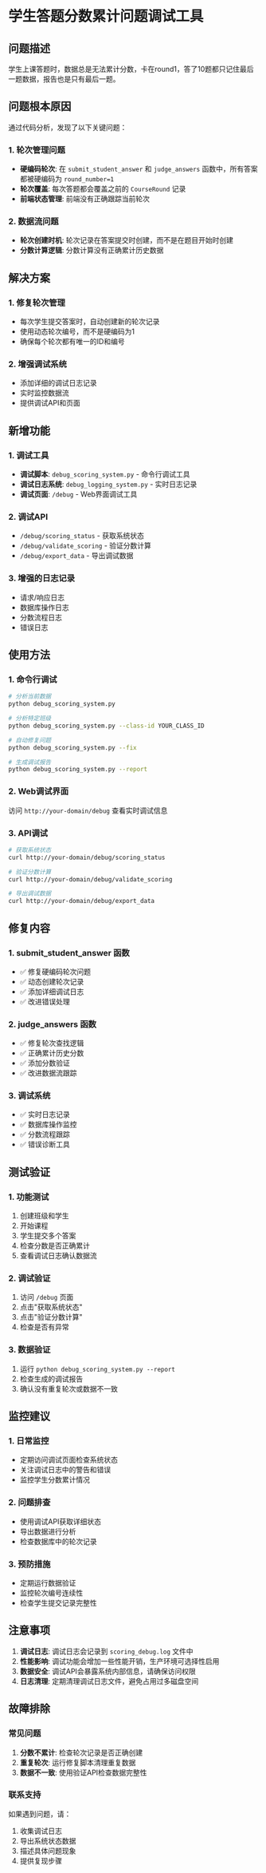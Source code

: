 # 学生答题分数累计问题调试工具

## 问题描述

学生上课答题时，数据总是无法累计分数，卡在round1，答了10题都只记住最后一题数据，报告也是只有最后一题。

## 问题根本原因

通过代码分析，发现了以下关键问题：

### 1. 轮次管理问题
- **硬编码轮次**: 在 `submit_student_answer` 和 `judge_answers` 函数中，所有答案都被硬编码为 `round_number=1`
- **轮次覆盖**: 每次答题都会覆盖之前的 `CourseRound` 记录
- **前端状态管理**: 前端没有正确跟踪当前轮次

### 2. 数据流问题
- **轮次创建时机**: 轮次记录在答案提交时创建，而不是在题目开始时创建
- **分数计算逻辑**: 分数计算没有正确累计历史数据

## 解决方案

### 1. 修复轮次管理
- 每次学生提交答案时，自动创建新的轮次记录
- 使用动态轮次编号，而不是硬编码为1
- 确保每个轮次都有唯一的ID和编号

### 2. 增强调试系统
- 添加详细的调试日志记录
- 实时监控数据流
- 提供调试API和页面

## 新增功能

### 1. 调试工具
- **调试脚本**: `debug_scoring_system.py` - 命令行调试工具
- **调试日志系统**: `debug_logging_system.py` - 实时日志记录
- **调试页面**: `/debug` - Web界面调试工具

### 2. 调试API
- `/debug/scoring_status` - 获取系统状态
- `/debug/validate_scoring` - 验证分数计算
- `/debug/export_data` - 导出调试数据

### 3. 增强的日志记录
- 请求/响应日志
- 数据库操作日志
- 分数流程日志
- 错误日志

## 使用方法

### 1. 命令行调试
```bash
# 分析当前数据
python debug_scoring_system.py

# 分析特定班级
python debug_scoring_system.py --class-id YOUR_CLASS_ID

# 自动修复问题
python debug_scoring_system.py --fix

# 生成调试报告
python debug_scoring_system.py --report
```

### 2. Web调试界面
访问 `http://your-domain/debug` 查看实时调试信息

### 3. API调试
```bash
# 获取系统状态
curl http://your-domain/debug/scoring_status

# 验证分数计算
curl http://your-domain/debug/validate_scoring

# 导出调试数据
curl http://your-domain/debug/export_data
```

## 修复内容

### 1. submit_student_answer 函数
- ✅ 修复硬编码轮次问题
- ✅ 动态创建轮次记录
- ✅ 添加详细调试日志
- ✅ 改进错误处理

### 2. judge_answers 函数
- ✅ 修复轮次查找逻辑
- ✅ 正确累计历史分数
- ✅ 添加分数验证
- ✅ 改进数据流跟踪

### 3. 调试系统
- ✅ 实时日志记录
- ✅ 数据库操作监控
- ✅ 分数流程跟踪
- ✅ 错误诊断工具

## 测试验证

### 1. 功能测试
1. 创建班级和学生
2. 开始课程
3. 学生提交多个答案
4. 检查分数是否正确累计
5. 查看调试日志确认数据流

### 2. 调试验证
1. 访问 `/debug` 页面
2. 点击"获取系统状态"
3. 点击"验证分数计算"
4. 检查是否有异常

### 3. 数据验证
1. 运行 `python debug_scoring_system.py --report`
2. 检查生成的调试报告
3. 确认没有重复轮次或数据不一致

## 监控建议

### 1. 日常监控
- 定期访问调试页面检查系统状态
- 关注调试日志中的警告和错误
- 监控学生分数累计情况

### 2. 问题排查
- 使用调试API获取详细状态
- 导出数据进行分析
- 检查数据库中的轮次记录

### 3. 预防措施
- 定期运行数据验证
- 监控轮次编号连续性
- 检查学生提交记录完整性

## 注意事项

1. **调试日志**: 调试日志会记录到 `scoring_debug.log` 文件中
2. **性能影响**: 调试功能会增加一些性能开销，生产环境可选择性启用
3. **数据安全**: 调试API会暴露系统内部信息，请确保访问权限
4. **日志清理**: 定期清理调试日志文件，避免占用过多磁盘空间

## 故障排除

### 常见问题
1. **分数不累计**: 检查轮次记录是否正确创建
2. **重复轮次**: 运行修复脚本清理重复数据
3. **数据不一致**: 使用验证API检查数据完整性

### 联系支持
如果遇到问题，请：
1. 收集调试日志
2. 导出系统状态数据
3. 描述具体问题现象
4. 提供复现步骤
